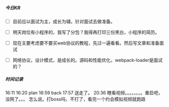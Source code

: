 





##### 今日KR

+ [ ] 目前应以面试为主，成长为辅，针对面试去做准备。
+ [ ] 明天岗位有小程序的，我写了分包？我得再打印三份黑白，小程序的简历。
+ [ ] 现在主要考虑要不要买web协议的教程，先过一遍看看。然后写文章和准备面试
+ [ ] 网络协议，设计模式，是成长的。源码和性能优化，webpack-loader是面试的？





##### 时间记录

16:11 16:20 plan  16:59 back  17:57 送走了。  20:36 瞎看视频。。。。。。。。重启吧，没网了。。。  怎么说。打boss吗，不打了，看完一个约会模拟视频就跑路

